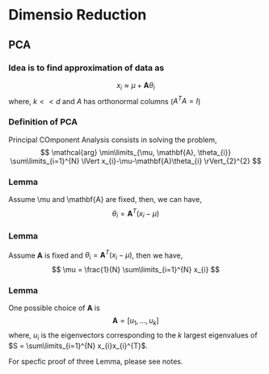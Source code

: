# Dimensio Reduction
## PCA
### Idea is to find approximation of data as
$$
x_{i} \approx \mu + \mathbf{A}\theta_{i}
$$
where, $k<<d$ and $A$ has orthonormal columns ($A^TA = I$)

### Definition of PCA
Principal COmponent Analysis consists in solving the problem,
$$
\mathcal{arg} \min\limits_{\mu, \mathbf{A}, \theta_{i}} \sum\limits_{i=1}^{N} \lVert x_{i}-\mu-\mathbf{A}\theta_{i} \rVert_{2}^{2}
$$

### Lemma
Assume \mu and \mathbf{A} are fixed, then, we can have,
$$
\theta_{i} = \mathbf{A}^T (x_{i} - \mu)
$$

### Lemma
Assume $\mathbf{A}$ is fixed and $\theta_{i} = \mathbf{A}^{T}(x_{i}-\mu)$, then we have,
$$
\mu = \frac{1}{N} \sum\limits_{i=1}^{N} x_{i}
$$

### Lemma
One possible choice of $\mathbf{A}$ is 
$$
\mathbf{A} = [u_{1},\ldots, u_{k}]
$$
where, $u_{i}$ is the eigenvectors corresponding to the $k$ largest eigenvalues of $S = \sum\limits_{i=1}^{N} x_{i}x_{i}^{T}$.

For specfic proof of three Lemma, please see notes.
